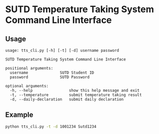 # SUTD Temperature Taking System Command Line Interface

## Usage

```
usage: tts_cli.py [-h] [-t] [-d] username password

SUTD Temperature Taking System Command Line Interface

positional arguments:
  username              SUTD Student ID
  password              SUTD Password

optional arguments:
  -h, --help                show this help message and exit
  -t, --temperature         submit temperature taking result
  -d, --daily-declaration   submit daily declaration
```

## Example

``` bash
python tts_cli.py -t -d 1001234 Sutd1234
```